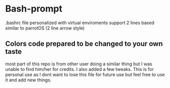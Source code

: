 # Bash-prompt
.bashrc file personalized with virtual enviroments support 2 lines based similar to parrotOS (2 line arrow style)

## Colors code prepared to be changed to your own taste

most part of this repo is from other user doing a similar thing but I was unable to find him/her for credits. I also added a few tweaks.
This is for personal use as I dont want to lose this file for future use but feel free to use it and add new things.
